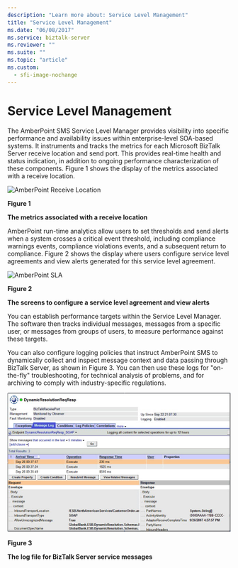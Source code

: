 ```yaml
---
description: "Learn more about: Service Level Management"
title: "Service Level Management"
ms.date: "06/08/2017"
ms.service: biztalk-server
ms.reviewer: ""
ms.suite: ""
ms.topic: "article"
ms.custom:
  - sfi-image-nochange
---
```

# Service Level Management
The AmberPoint SMS Service Level Manager provides visibility into specific performance and availability issues within enterprise-level SOA-based systems. It instruments and tracks the metrics for each Microsoft BizTalk Server receive location and send port. This provides real-time health and status indication, in addition to ongoing performance characterization of these components. Figure 1 shows the display of the metrics associated with a receive location.  
  
 ![AmberPoint Receive Location](../esb-toolkit/media/ch9-amberpointreceivelocation.gif "Ch9-AmberPointReceiveLocation")  
  
 **Figure 1**  
  
 **The metrics associated with a receive location**  
  
 AmberPoint run-time analytics allow users to set thresholds and send alerts when a system crosses a critical event threshold, including compliance warnings events, compliance violations events, and a subsequent return to compliance. Figure 2 shows the display where users configure service level agreements and view alerts generated for this service level agreement.  
  
 ![AmberPoint SLA](../esb-toolkit/media/ch9-amberpointsla.gif "Ch9-AmberPointSLA")  
  
 **Figure 2**  
  
 **The screens to configure a service level agreement and view alerts**  
  
 You can establish performance targets within the Service Level Manager. The software then tracks individual messages, messages from a specific user, or messages from groups of users, to measure performance against these targets.  
  
 You can also configure logging policies that instruct AmberPoint SMS to dynamically collect and inspect message context and data passing through BizTalk Server, as shown in Figure 3. You can then use these logs for "on-the-fly" troubleshooting, for technical analysis of problems, and for archiving to comply with industry-specific regulations.  
  
 ![BizTalk Service Messages](../esb-toolkit/media/ch9-biztalkservicemessages.jpg "Ch9-BizTalkServiceMessages")  
  
 **Figure 3**  
  
 **The log file for BizTalk Server service messages**
